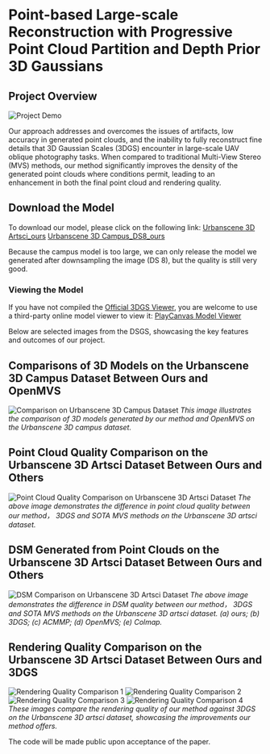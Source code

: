 # Point-based Large-scale Reconstruction with Progressive Point Cloud Partition and Depth Prior 3D Gaussians

## Project Overview
![Project Demo](Images/artsci1.gif)

Our approach addresses and overcomes the issues of artifacts, low accuracy in generated point clouds, and the inability to fully reconstruct fine details that 3D Gaussian Scales (3DGS) encounter in large-scale UAV oblique photography tasks. When compared to traditional Multi-View Stereo (MVS) methods, our method significantly improves the density of the generated point clouds where conditions permit, leading to an enhancement in both the final point cloud and rendering quality.

## Download the Model
To download our model, please click on the following link:
[Urbanscene 3D Artsci_ours](https://drive.google.com/file/d/1fUCYONOF3twYQFBm8404O8VAtBMUTyVC/view?usp=drive_link) [Urbanscene 3D Campus_DS8_ours](https://drive.google.com/file/d/1nUuyWE7OgZKo70J-Kg_aQ3Sufr9bWN4J/view?usp=drive_link)

Because the campus model is too large, we can only release the model we generated after downsampling the image (DS 8), but the quality is still very good.




### Viewing the Model
If you have not compiled the [Official 3DGS Viewer](https://github.com/graphdeco-inria/gaussian-splatting), you are welcome to use a third-party online model viewer to view it: [PlayCanvas Model Viewer](https://playcanvas.com/model-viewer)




Below are selected images from the DSGS, showcasing the key features and outcomes of our project.

## Comparisons of 3D Models on the Urbanscene 3D Campus Dataset Between Ours and OpenMVS
![Comparison on Urbanscene 3D Campus Dataset](Images/campus_big.png)
*This image illustrates the comparison of 3D models generated by our method and OpenMVS on the Urbanscene 3D campus dataset.*

## Point Cloud Quality Comparison on the Urbanscene 3D Artsci Dataset Between Ours and Others
![Point Cloud Quality Comparison on Urbanscene 3D Artsci Dataset](Images/artsci_pcd.png)
*The above image demonstrates the difference in point cloud quality between our method， 3DGS and SOTA MVS methods on the Urbanscene 3D artsci dataset.*

## DSM Generated from Point Clouds on the Urbanscene 3D Artsci Dataset Between Ours and Others
![DSM Comparison on Urbanscene 3D Artsci Dataset](Images/artsci_dsm.png)
*The above image demonstrates the difference in DSM quality between our method， 3DGS and SOTA MVS methods on the Urbanscene 3D artsci dataset. (a) ours; (b) 3DGS; (c) ACMMP; (d) OpenMVS; (e) Colmap.*

## Rendering Quality Comparison on the Urbanscene 3D Artsci Dataset Between Ours and 3DGS
![Rendering Quality Comparison 1](Images/arisci_1.png)
![Rendering Quality Comparison 2](Images/arisci_2.png)
![Rendering Quality Comparison 3](Images/arisci_3.png)
![Rendering Quality Comparison 4](Images/arisci_4.png)
*These images compare the rendering quality of our method against 3DGS on the Urbanscene 3D artsci dataset, showcasing the improvements our method offers.*

The code will be made public upon acceptance of the paper.
